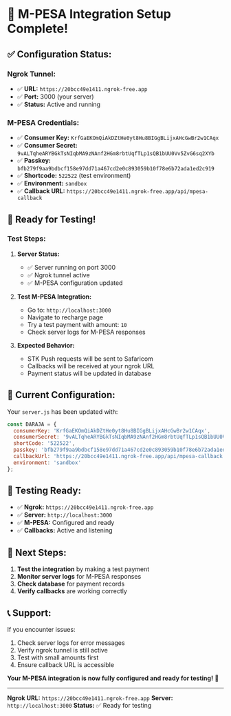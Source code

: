 # 🎉 M-PESA Integration Setup Complete!

## ✅ **Configuration Status:**

### **Ngrok Tunnel:**
- ✅ **URL:** `https://20bcc49e1411.ngrok-free.app`
- ✅ **Port:** 3000 (your server)
- ✅ **Status:** Active and running

### **M-PESA Credentials:**
- ✅ **Consumer Key:** `KrfGaEKOmQiAkDZtHe0yt8Hu8BIGgBLijxAHcGwBr2w1CAqx`
- ✅ **Consumer Secret:** `9vALTqheARYBGkTsNIqbMA9zNAnf2HGm8rbtUqfTLp1sQB1bUU0Vv5ZvG6sq2XYb`
- ✅ **Passkey:** `bfb279f9aa9bdbcf158e97dd71a467cd2e0c893059b10f78e6b72ada1ed2c919`
- ✅ **Shortcode:** `522522` (test environment)
- ✅ **Environment:** `sandbox`
- ✅ **Callback URL:** `https://20bcc49e1411.ngrok-free.app/api/mpesa-callback`

## 🚀 **Ready for Testing!**

### **Test Steps:**

1. **Server Status:**
   - ✅ Server running on port 3000
   - ✅ Ngrok tunnel active
   - ✅ M-PESA configuration updated

2. **Test M-PESA Integration:**
   - Go to: `http://localhost:3000`
   - Navigate to recharge page
   - Try a test payment with amount: `10`
   - Check server logs for M-PESA responses

3. **Expected Behavior:**
   - STK Push requests will be sent to Safaricom
   - Callbacks will be received at your ngrok URL
   - Payment status will be updated in database

## 🔧 **Current Configuration:**

Your `server.js` has been updated with:
```javascript
const DARAJA = {
  consumerKey: 'KrfGaEKOmQiAkDZtHe0yt8Hu8BIGgBLijxAHcGwBr2w1CAqx',
  consumerSecret: '9vALTqheARYBGkTsNIqbMA9zNAnf2HGm8rbtUqfTLp1sQB1bUU0Vv5ZvG6sq2XYb',
  shortCode: '522522',
  passkey: 'bfb279f9aa9bdbcf158e97dd71a467cd2e0c893059b10f78e6b72ada1ed2c919',
  callbackUrl: 'https://20bcc49e1411.ngrok-free.app/api/mpesa-callback',
  environment: 'sandbox'
};
```

## 🧪 **Testing Ready:**

- ✅ **Ngrok:** `https://20bcc49e1411.ngrok-free.app`
- ✅ **Server:** `http://localhost:3000`
- ✅ **M-PESA:** Configured and ready
- ✅ **Callbacks:** Active and listening

## 🎯 **Next Steps:**

1. **Test the integration** by making a test payment
2. **Monitor server logs** for M-PESA responses
3. **Check database** for payment records
4. **Verify callbacks** are working correctly

## 📞 **Support:**

If you encounter issues:
1. Check server logs for error messages
2. Verify ngrok tunnel is still active
3. Test with small amounts first
4. Ensure callback URL is accessible

**Your M-PESA integration is now fully configured and ready for testing!** 🎉

---

**Ngrok URL:** `https://20bcc49e1411.ngrok-free.app`
**Server:** `http://localhost:3000`
**Status:** ✅ Ready for testing 